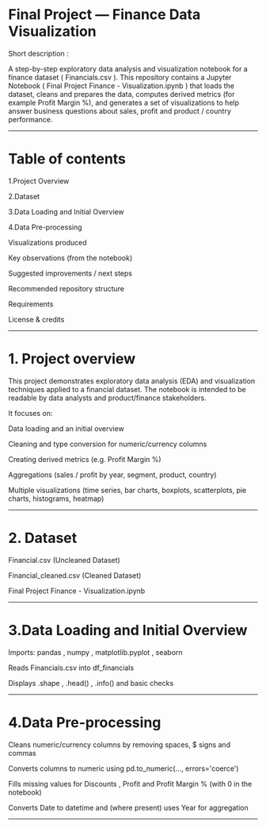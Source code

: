# Final Project — Finance Data Visualization
Short description :

A step-by-step exploratory data analysis and visualization notebook for a finance dataset
( Financials.csv ). This repository contains a Jupyter Notebook ( Final Project Finance -
Visualization.ipynb ) that loads the dataset, cleans and prepares the data, computes derived metrics
(for example Profit Margin %), and generates a set of visualizations to help answer business questions about
sales, profit and product / country performance.

--------------------------------------------------------------------------------------------------------------

# Table of contents

1.Project Overview

2.Dataset

3.Data Loading and Initial Overview

4.Data Pre-processing

Visualizations produced

Key observations (from the notebook)

Suggested improvements / next steps

Recommended repository structure

Requirements

License & credits

-----------------------------------------------------------------------------------------------------

# 1. Project overview

This project demonstrates exploratory data analysis (EDA) and visualization techniques applied to a financial
dataset. The notebook is intended to be readable by data analysts and product/finance stakeholders. 

It focuses on:

Data loading and an initial overview

Cleaning and type conversion for numeric/currency columns

Creating derived metrics (e.g. Profit Margin %)

Aggregations (sales / profit by year, segment, product, country)

Multiple visualizations (time series, bar charts, boxplots, scatterplots, pie charts, histograms,
heatmap)

---------------------------------------------------------------------------------------------------------

# 2. Dataset

Financial.csv (Uncleaned Dataset)

Financial_cleaned.csv (Cleaned Dataset)

Final Project Finance - Visualization.ipynb

-------------------------------------------------------------------------------------------------------
# 3.Data Loading and Initial Overview

Imports: pandas , numpy , matplotlib.pyplot , seaborn

Reads Financials.csv into df_financials

Displays .shape , .head() , .info() and basic checks

------------------------------------------------------------------------------------------------------
# 4.Data Pre-processing

Cleans numeric/currency columns by removing spaces, $ signs and commas

Converts columns to numeric using pd.to_numeric(..., errors='coerce')

Fills missing values for Discounts , Profit and Profit Margin % (with 0 in the notebook)

Converts Date to datetime and (where present) uses Year for aggregation

---------------------------------------------------------------------------------------------------

